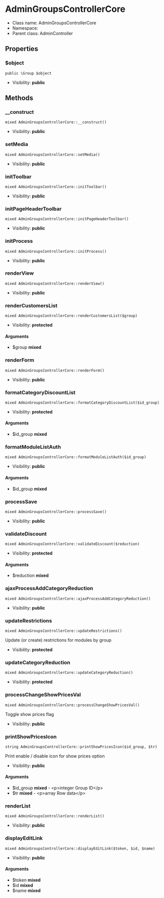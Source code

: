 AdminGroupsControllerCore
===============






* Class name: AdminGroupsControllerCore
* Namespace: 
* Parent class: AdminController





Properties
----------


### $object

    public \Group $object





* Visibility: **public**


Methods
-------


### __construct

    mixed AdminGroupsControllerCore::__construct()





* Visibility: **public**




### setMedia

    mixed AdminGroupsControllerCore::setMedia()





* Visibility: **public**




### initToolbar

    mixed AdminGroupsControllerCore::initToolbar()





* Visibility: **public**




### initPageHeaderToolbar

    mixed AdminGroupsControllerCore::initPageHeaderToolbar()





* Visibility: **public**




### initProcess

    mixed AdminGroupsControllerCore::initProcess()





* Visibility: **public**




### renderView

    mixed AdminGroupsControllerCore::renderView()





* Visibility: **public**




### renderCustomersList

    mixed AdminGroupsControllerCore::renderCustomersList($group)





* Visibility: **protected**


#### Arguments
* $group **mixed**



### renderForm

    mixed AdminGroupsControllerCore::renderForm()





* Visibility: **public**




### formatCategoryDiscountList

    mixed AdminGroupsControllerCore::formatCategoryDiscountList($id_group)





* Visibility: **protected**


#### Arguments
* $id_group **mixed**



### formatModuleListAuth

    mixed AdminGroupsControllerCore::formatModuleListAuth($id_group)





* Visibility: **public**


#### Arguments
* $id_group **mixed**



### processSave

    mixed AdminGroupsControllerCore::processSave()





* Visibility: **public**




### validateDiscount

    mixed AdminGroupsControllerCore::validateDiscount($reduction)





* Visibility: **protected**


#### Arguments
* $reduction **mixed**



### ajaxProcessAddCategoryReduction

    mixed AdminGroupsControllerCore::ajaxProcessAddCategoryReduction()





* Visibility: **public**




### updateRestrictions

    mixed AdminGroupsControllerCore::updateRestrictions()

Update (or create) restrictions for modules by group



* Visibility: **protected**




### updateCategoryReduction

    mixed AdminGroupsControllerCore::updateCategoryReduction()





* Visibility: **protected**




### processChangeShowPricesVal

    mixed AdminGroupsControllerCore::processChangeShowPricesVal()

Toggle show prices flag



* Visibility: **public**




### printShowPricesIcon

    string AdminGroupsControllerCore::printShowPricesIcon($id_group, $tr)

Print enable / disable icon for show prices option



* Visibility: **public**


#### Arguments
* $id_group **mixed** - &lt;p&gt;integer Group ID&lt;/p&gt;
* $tr **mixed** - &lt;p&gt;array Row data&lt;/p&gt;



### renderList

    mixed AdminGroupsControllerCore::renderList()





* Visibility: **public**




### displayEditLink

    mixed AdminGroupsControllerCore::displayEditLink($token, $id, $name)





* Visibility: **public**


#### Arguments
* $token **mixed**
* $id **mixed**
* $name **mixed**


